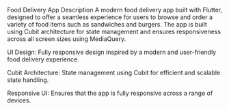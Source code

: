 Food Delivery App
Description
A modern food delivery app built with Flutter, designed to offer a seamless experience for users to browse and order a variety of food items such as sandwiches and burgers. The app is built using Cubit architecture for state management and ensures responsiveness across all screen sizes using MediaQuery.

UI Design: Fully responsive design inspired by a modern and user-friendly food delivery experience.

Cubit Architecture: State management using Cubit for efficient and scalable state handling.

Responsive UI: Ensures that the app is fully responsive across a range of devices.
